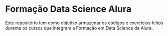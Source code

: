 # Formação Data Science Alura

Este repositório tem como objetivo armazenar os códigos e exercícios feitos durante os cursos que integram a Formação em Data Science da Alura.
